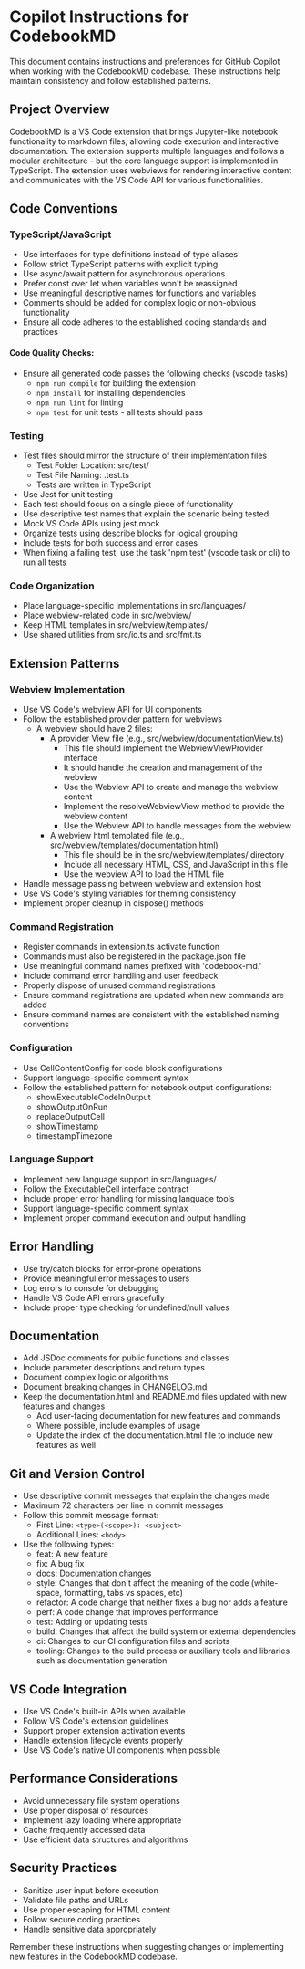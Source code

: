 # Copilot Instructions for CodebookMD

This document contains instructions and preferences for GitHub Copilot when working with the CodebookMD codebase. These instructions help maintain consistency and follow established patterns.

## Project Overview

CodebookMD is a VS Code extension that brings Jupyter-like notebook functionality to markdown files, allowing code execution and interactive documentation. The extension supports multiple languages and follows a modular architecture - but the core language support is implemented in TypeScript. The extension uses webviews for rendering interactive content and communicates with the VS Code API for various functionalities.

## Code Conventions

### TypeScript/JavaScript

- Use interfaces for type definitions instead of type aliases
- Follow strict TypeScript patterns with explicit typing
- Use async/await pattern for asynchronous operations
- Prefer const over let when variables won't be reassigned
- Use meaningful descriptive names for functions and variables
- Comments should be added for complex logic or non-obvious functionality
- Ensure all code adheres to the established coding standards and practices
  
#### Code Quality Checks:
  - Ensure all generated code passes the following checks (vscode tasks)
    - `npm run compile` for building the extension
    - `npm install` for installing dependencies
    - `npm run lint` for linting
    - `npm test` for unit tests - all tests should pass

### Testing

- Test files should mirror the structure of their implementation files
  - Test Folder Location: src/test/
  - Test File Naming: <filename>.test.ts
  - Tests are written in TypeScript
- Use Jest for unit testing
- Each test should focus on a single piece of functionality
- Use descriptive test names that explain the scenario being tested
- Mock VS Code APIs using jest.mock
- Organize tests using describe blocks for logical grouping
- Include tests for both success and error cases
- When fixing a failing test, use the task 'npm test' (vscode task or cli) to run all tests

### Code Organization

- Place language-specific implementations in src/languages/
- Place webview-related code in src/webview/
- Keep HTML templates in src/webview/templates/
- Use shared utilities from src/io.ts and src/fmt.ts

## Extension Patterns

### Webview Implementation

- Use VS Code's webview API for UI components
- Follow the established provider pattern for webviews
  - A webview should have 2 files:
    - A provider View file (e.g., src/webview/documentationView.ts)
      - This file should implement the WebviewViewProvider interface
      - It should handle the creation and management of the webview
      - Use the Webview API to create and manage the webview content
      - Implement the resolveWebviewView method to provide the webview content
      - Use the Webview API to handle messages from the webview
    - A webview html templated file (e.g., src/webview/templates/documentation.html)
      - This file should be in the src/webview/templates/ directory
      - Include all necessary HTML, CSS, and JavaScript in this file
      - Use the webview API to load the HTML file
- Handle message passing between webview and extension host
- Use VS Code's styling variables for theming consistency
- Implement proper cleanup in dispose() methods

### Command Registration

- Register commands in extension.ts activate function
- Commands must also be registered in the package.json file
- Use meaningful command names prefixed with 'codebook-md.'
- Include command error handling and user feedback
- Properly dispose of unused command registrations
- Ensure command registrations are updated when new commands are added
- Ensure command names are consistent with the established naming conventions

### Configuration

- Use CellContentConfig for code block configurations
- Support language-specific comment syntax
- Follow the established pattern for notebook output configurations:
  - showExecutableCodeInOutput
  - showOutputOnRun
  - replaceOutputCell
  - showTimestamp
  - timestampTimezone

### Language Support

- Implement new language support in src/languages/
- Follow the ExecutableCell interface contract
- Include proper error handling for missing language tools
- Support language-specific comment syntax
- Implement proper command execution and output handling

## Error Handling

- Use try/catch blocks for error-prone operations
- Provide meaningful error messages to users
- Log errors to console for debugging
- Handle VS Code API errors gracefully
- Include proper type checking for undefined/null values

## Documentation

- Add JSDoc comments for public functions and classes
- Include parameter descriptions and return types
- Document complex logic or algorithms
- Document breaking changes in CHANGELOG.md
- Keep the documentation.html and README.md files updated with new features and changes
  - Add user-facing documentation for new features and commands
  - Where possible, include examples of usage
  - Update the index of the documentation.html file to include new features as well

## Git and Version Control

- Use descriptive commit messages that explain the changes made
- Maximum 72 characters per line in commit messages
- Follow this commit message format:
  - First Line: `<type>(<scope>): <subject>`
  - Additional Lines: `<body>`
- Use the following types:
  - feat: A new feature
  - fix: A bug fix
  - docs: Documentation changes
  - style: Changes that don't affect the meaning of the code (white-space, formatting, tabs vs spaces, etc)
  - refactor: A code change that neither fixes a bug nor adds a feature
  - perf: A code change that improves performance
  - test: Adding or updating tests
  - build: Changes that affect the build system or external dependencies
  - ci: Changes to our CI configuration files and scripts
  - tooling: Changes to the build process or auxiliary tools and libraries such as documentation generation

## VS Code Integration

- Use VS Code's built-in APIs when available
- Follow VS Code's extension guidelines
- Support proper extension activation events
- Handle extension lifecycle events properly
- Use VS Code's native UI components when possible

## Performance Considerations

- Avoid unnecessary file system operations
- Use proper disposal of resources
- Implement lazy loading where appropriate
- Cache frequently accessed data
- Use efficient data structures and algorithms

## Security Practices

- Sanitize user input before execution
- Validate file paths and URLs
- Use proper escaping for HTML content
- Follow secure coding practices
- Handle sensitive data appropriately

Remember these instructions when suggesting changes or implementing new features in the CodebookMD codebase.